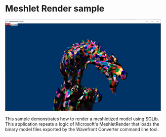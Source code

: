 # Meshlet Render sample
![Meshlet Render GUI](Screenshot.png)

This sample demonstrates how to render a meshletized model using SGLib. This application repeats a logic of Microsoft's MeshletRender that loads the binary model files exported by the Wavefront Converter command line tool.
